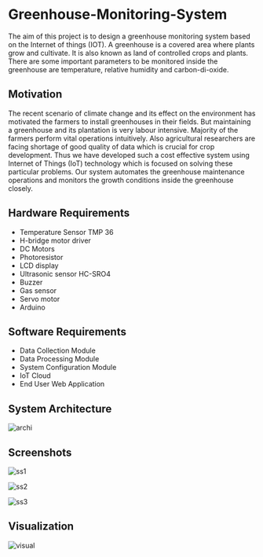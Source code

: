 # Greenhouse-Monitoring-System
The aim of this project is to design a greenhouse monitoring system based on the Internet of things (IOT). A greenhouse is a covered area where plants grow and cultivate. It is also known as land of controlled crops and plants. There are some important parameters to be monitored inside the greenhouse are temperature, relative humidity and carbon-di-oxide. 

## Motivation
The recent scenario of climate change and its effect on the environment has motivated the farmers to install greenhouses in their fields. But maintaining a greenhouse and its plantation is very labour intensive. Majority of the farmers perform vital operations intuitively. Also agricultural researchers are facing shortage of good quality of data which is crucial for crop development. Thus we  have developed such a cost effective system using Internet of Things (IoT) technology which is focused on solving these particular problems. Our system automates the greenhouse maintenance operations and monitors the growth conditions inside the greenhouse closely.

## Hardware Requirements
* Temperature Sensor TMP 36
* H-bridge motor driver
* DC Motors
* Photoresistor
* LCD display
* Ultrasonic sensor HC-SRO4
* Buzzer
* Gas sensor
* Servo motor
* Arduino

## Software Requirements
* Data Collection Module
* Data Processing Module
* System Configuration Module
* IoT Cloud
* End User Web Application

## System Architecture
![archi](https://user-images.githubusercontent.com/68106718/133878973-00a3f63d-07ec-4889-a7d7-25cc86344ba4.png)

## Screenshots
![ss1](https://user-images.githubusercontent.com/68106718/133879028-7792afd3-2252-4ce7-8137-55e2067fc00d.png)

![ss2](https://user-images.githubusercontent.com/68106718/133879034-147b9cc5-eafc-434b-b732-572aa3ccf1e2.png)

![ss3](https://user-images.githubusercontent.com/68106718/133879041-298e8eae-6406-43f3-b6d4-deba034263b2.png)

## Visualization
![visual](https://user-images.githubusercontent.com/68106718/133879058-fc52c9f5-7a78-4af2-8830-d36cfd40ebba.png)



